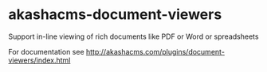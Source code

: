 # akashacms-document-viewers
Support in-line viewing of rich documents like PDF or Word or spreadsheets

For documentation see http://akashacms.com/plugins/document-viewers/index.html
